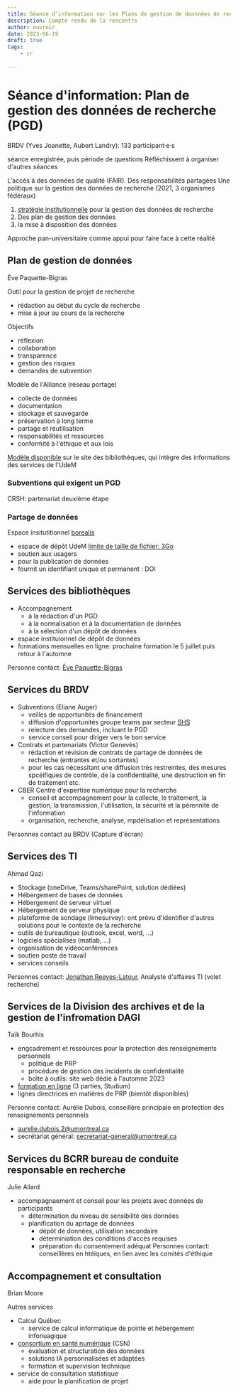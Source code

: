 ```yaml
---
title: Séance d’information sur les Plans de gestion de donnnées de recheRCHe du 19 juin 2023
description: Compte rendu de la rencontre
author: ouvroir
date: 2023-06-19
draft: true
tags:
    - cr
    
---
```

# Séance d'information: Plan de gestion des données de recherche (PGD)
BRDV (Yves Joanette, Aubert Landry): 133 participant·e·s

séance enregistrée, puis période de questions
Réfléchissent à organiser d'autres séances

L'accès à des données de qualité (FAIR). 
Des responsabilités partagées 
Une politique sur la gestion des données de recherche (2021, 3 organismes fédéraux)
1. [stratégie institutionnelle](https://recherche.umontreal.ca/vrrdci/gestion-des-donnees-de-recherche-la-strategie-institutionnelle/) pour la gestion des données de recherche
2. Des plan de gestion des données
3. la mise à disposition des données

Approche pan-universitaire comme appui pour faire face à cette réalité 

## Plan de gestion de données
Ève Paquette-Bigras

Outil pour la gestion de projet de recherche
- rédaction au début du cycle de recherche
- mise à jour au cours de la recherche

Objectifs
- réflexion
- collaboration
- transparence
- gestion des risques
- demandes de subvention

Modèle de l'Alliance (réseau portage)
- collecte de données
- documentation
- stockage et sauvegarde
- préservation à long terme
- partage et réutilisation
- responsabilités et ressources
- conformité à l'éthique et aux lois

[Modèle disponible](https://libguides.bib.umontreal.ca/ld.php?content_id=36406382) sur le site des bibliothèques, qui intègre des informations des services de l'UdeM

### Subventions qui exigent un PGD
CRSH: partenariat deuxième étape 

### Partage de données
Espace insitutitionnel [borealis](https://borealisdata.ca/dataverse/montreal/) 
- espace de dépôt UdeM [limite de taille de fichier: 3Go](https://learn.scholarsportal.info/fr/guides/borealis/fichiers/#Limites-de-taille-de-fichier)
- soutien aux usagers
- pour la publication de données
- fournit un identifiant unique et permanent : DOI

## Services des bibliothèques
- Accompagnement 
    - à la rédaction d'un PGD
    - à la normalisation et à la documentation de données
    - à la sélection d'un dépôt de données
- espace instituionnel de dépôt de données
- formations mensuelles en ligne: prochaine formation le 5 juillet puis retour à l'automne

Personne contact: [Ève Paquette-Bigras](mailto:eve.paquette-bigras@umontreal.ca)

## Services du BRDV

- Subventions (Eliane Auger)
    - veilles de opportunités de financement
    - diffusion d'opportunités groupe teams par secteur [SHS](https://teams.microsoft.com/?tenantId=d27eefec-2a47-4be7-981e-0f8977fa31d8#/l/team/19:J7l91-H93bMDg81aT7c8vTGNoSkplvvgDMxYm3CZwJI1@thread.tacv2/conversations?groupId=935d3851-8113-4abd-9695-79b4d0a3dc50&tenantId=d27eefec-2a47-4be7-981e-0f8977fa31d8&deeplinkId=dfdc7ff0-3190-4c69-88b8-bdf42fab5910)
    - relecture des demandes, incluant le PGD
    - service conseil pour diriger vers le bon service
- Contrats et partenariats (Victor Genevès)
    - rédaction et révision de contrats de partage de données de recherche (entrantes et/ou sortantes)
    - pour les cas nécessitant une diffusion très restreintes, des mesures spcéifiques de contrôle, de la confidentialité, une destruction en fin de traitement etc.
- CBER Centre d'expertise numérique pour la recherche
    - conseil et accompagnement pour la collecte, le traitement, la gestion, la transmission, l'utilisation, la sécurité et la pérennité de l'information 
    - organisation, recherche, analyse, mpdélisation et représentations 

Personnes contact au BRDV (Capture d'écran)

## Services des TI
Ahmad Qazi

- Stockage (oneDrive, Teams/sharePoint, solution dédiées)
- Hébergement de bases de données
- Hébergement de serveur virtuel
- Hébergement de serveur physique
- plateforme de sondage (limesurvey): ont prévu d'identifier d'autres solutions pour le contexte de la recherche
- outils de bureautique (outlook, excel, word, ...)
- logiciels spécialisés (matlab, ...) 
- organisation de vidéoconférences
- soutien poste de travail
- services conseils

Personnes contact: [Jonathan Reeves-Latour](), Analyste d'affaires TI (volet recherche)

## Services de la Division des archives et de la gestion de l'infromation DAGI
Taïk Bourhis
- engcadrement et ressources pour la protection des renseignements personnels
    - politique de PRP
    - procédure de gestion des incidents de confidentialité
    - boîte à outils: site web dédié à l'automne 2023
- [formation en ligne](https://studium.umontreal.ca/enrol/index.php?id=254685) (3 parties, Studium)
- lignes directrices en matières de PRP (bientôt disponibles)

Personne contact: Aurélie Dubois, conseillère principale en protection des renseignements personnels
- aurelie.dubois.2@umontreal.ca
- secrétariat général: secretariat-general@umontreal.ca

## Services du BCRR bureau de conduite responsable en recherche
Julie Allard
- accompagnaement et conseil pour les projets avec données de participants
    - détermination du niveau de sensibilité des données
    - planification du aprtage de données
        - dépôt de données, utilisation secondaire
        - déterminiation des conditions d'accès requises
        - préparation du consentement adéquat
        Personnes contact: conseillères en htéiques, en lien avec les comités d'éthique

## Accompagnement et consultation
Brian Moore

Autres services
- Calcul Québec
    - service de calcul informatique de pointe et hébergement infonuagique
- [consortium en santé numérique](https://santenumerique.umontreal.ca/accueil/) (CSN)
    - évaluation et structuration des données
    - solutions IA personnalisées et adaptées
    - formation et supervision technique
- service de consultation statistique
    - aide pour la planification de projet